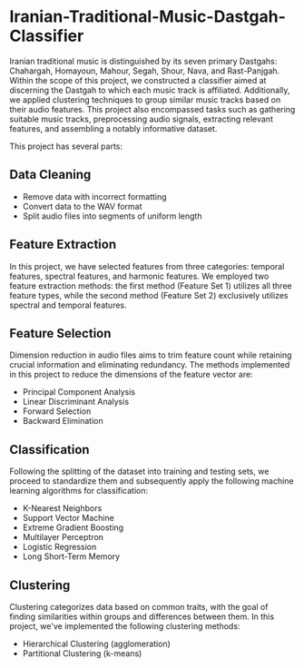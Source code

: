# Iranian-Traditional-Music-Dastgah-Classifier

Iranian traditional music is distinguished by its seven primary Dastgahs: Chahargah, Homayoun, Mahour, Segah, Shour, Nava, and Rast-Panjgah. Within the scope of this project, we constructed a classifier aimed at discerning the Dastgah to which each music track is affiliated. Additionally, we applied clustering techniques to group similar music tracks based on their audio features. This project also encompassed tasks such as gathering suitable music tracks, preprocessing audio signals, extracting relevant features, and assembling a notably informative dataset.

This project has several parts:

## Data Cleaning
- Remove data with incorrect formatting
- Convert data to the WAV format
- Split audio files into segments of uniform length

## Feature Extraction
In this project, we have selected features from three categories: temporal features, spectral features, and harmonic features.
We employed two feature extraction methods: the first method (Feature Set 1) utilizes all three feature types, while the second method (Feature Set 2) exclusively utilizes spectral and temporal features.

## Feature Selection
Dimension reduction in audio files aims to trim feature count while retaining crucial information and eliminating redundancy. The methods implemented in this project to reduce the dimensions of the feature vector are:
- Principal Component Analysis
- Linear Discriminant Analysis
- Forward Selection
- Backward Elimination


## Classification
Following the splitting of the dataset into training and testing sets, we proceed to standardize them and subsequently apply the following machine learning algorithms for classification:
- K-Nearest Neighbors
- Support Vector Machine
- Extreme Gradient Boosting
- Multilayer Perceptron
- Logistic Regression
- Long Short-Term Memory

## Clustering
Clustering categorizes data based on common traits, with the goal of finding similarities within groups and differences between them. In this project, we've implemented the following clustering methods:
- Hierarchical Clustering (agglomeration)
- Partitional Clustering (k-means)
